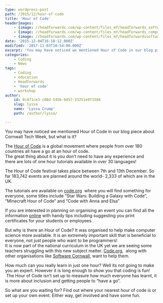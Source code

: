 ```yaml
---
type: wordpress-post
path: /2015/12/hour-of-code
title: 'Hour of Code'
headerImages:
    - {image: //headforwards.com/wp-content/files_mf/headforwards_softwaresquad.jpeg, text: 'Hour of Code '}
    - {image: //headforwards.com/wp-content/files_mf/headforwards_computer_code.jpg, text: ""}
    - {image: //headforwards.com/wp-content/files_mf/headforwardssoftwarecomputerprogramming15.jpg, text: ""}
date: '2015-12-04T16:18:12.000Z'
modified: '2017-11-03T10:54:00.000Z'
excerpt: 'You may have noticed we mentioned Hour of Code in our blog piece about Cornwall Tech Week, but what is it? The Hour of Code is a global movement where people from over 180 countries all have a go at an hour of code. The great thing about it is you don’t need to have any …'
categories:
    - Coding
    - News
tags:
    - Coding
    - education
    - Headforwards
    - 'hour of code'
    - workshop
author:
    id: 0c471ce3-c08d-545b-9457-33251e971504
    slug: lyssa
    name: 'Lyssa Crump'
    path: /author/lyssa/

---
```

You may have noticed we mentioned Hour of Code in our blog piece about Cornwall Tech Week, but what is it?

The [Hour of Code](https://hourofcode.com/uk) is a global movement where people from over 180 countries all have a go at an hour of code.  
The great thing about it is you don’t need to have any experience and there are lots of one hour tutorials available in over 30 languages!

The Hour of Code festival takes place between 7th and 13th December. So far 183,742 events are planned around the world- 2,333 of which are in the UK.

The tutorials are available on [code.org](https://uk.code.org/learn)  where you will find something for everyone, some titles include “Star Wars: Building a Galaxy with Code”, “Minecraft Hour of Code” and “Code with Anna and Elsa”

If you are interested in planning on organising an event you can find all the information [online](https://hourofcode.com/uk/how-to) with handy tips including suggesting you print certificates for your students or employees.

But why is there an Hour of Code? It was organised to help make computer science more available. It is an extremely important skill that is beneficial to everyone, not just people who want to be programmers!  
It is now part of the national curriculum in the UK yet we are seeing some teachers struggling with this new subject matter. [Code.org](https://code.org/),  along with other organisations like [Software Cornwall](http://www.softwarecornwall.org/), want to help them.

How much can you really learn in just one hour? Well its not going to make you an expert. However it is long enough to show you that coding is fun!  The Hour of Code isn’t set up to measure how much everyone has learnt, it is more about inclusion and getting people to “have a go”.

So what are you waiting for? Find out where your nearest hour of code is or set up your own event. Either way, get involved and have some fun.
